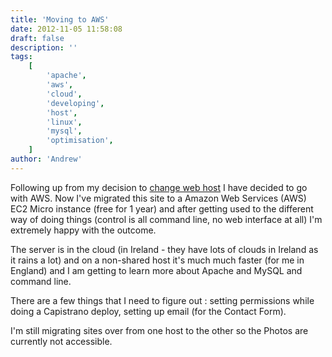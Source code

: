 ```yaml
---
title: 'Moving to AWS'
date: 2012-11-05 11:58:08
draft: false
description: ''
tags:
    [
        'apache',
        'aws',
        'cloud',
        'developing',
        'host',
        'linux',
        'mysql',
        'optimisation',
    ]
author: 'Andrew'
---
```


Following up from my decision to [change web host](http://big-andy.co.uk/blog/changing-web-hosts/) I have decided to go with AWS. Now I've migrated this site to a Amazon Web Services (AWS) EC2 Micro instance (free for 1 year) and after getting used to the different way of doing things (control is all command line, no web interface at all) I'm extremely happy with the outcome.

The server is in the cloud (in Ireland - they have lots of clouds in Ireland as it rains a lot) and on a non-shared host it's much much faster (for me in England) and I am getting to learn more about Apache and MySQL and command line.

There are a few things that I need to figure out : setting permissions while doing a Capistrano deploy, setting up email (for the Contact Form).

I'm still migrating sites over from one host to the other so the Photos are currently not accessible.
